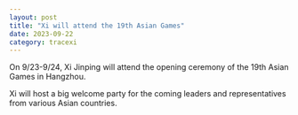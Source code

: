 ```yaml
---
layout: post
title: "Xi will attend the 19th Asian Games"
date: 2023-09-22
category: tracexi
---
```


On 9/23-9/24, Xi Jinping will attend the opening ceremony of the 19th Asian Games in Hangzhou. 

Xi will host a big welcome party for the coming leaders and representatives from various Asian countries.